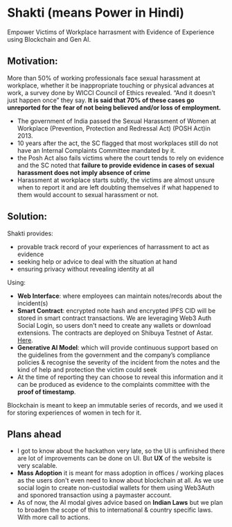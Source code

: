 # Shakti (means Power in Hindi)
Empower Victims of Workplace harrasment with Evidence of Experience using Blockchain and Gen AI.

## Motivation:
More than 50% of working professionals face sexual harassment at workplace, whether it be inappropriate touching or physical advances at work, a survey done by WICCI Council of Ethics revealed. “And it doesn’t just happen once” they say. **It is said that 70% of these cases go unreported for the fear of not being believed and/or loss of employment.**

- The government of India passed the Sexual Harassment of Women at Workplace (Prevention, Protection and Redressal Act) (POSH Act)in 2013.
- 10 years after the act, the SC flagged that most workplaces still do not have an Internal Complaints Committee mandated by it.
- the Posh Act also fails victims where the court tends to rely on evidence and the SC noted that **failure to provide evidence in cases of sexual harassment does not imply absence of crime**
- Harassment at workplace starts subtly, the victims are almost unsure when to report it and are left doubting themselves if what happened to them would account to sexual harassment or not.

## Solution:
Shakti provides:

- provable track record of your experiences of harrassment to act as evidence
- seeking help or advice to deal with the situation at hand
- ensuring privacy without revealing identity at all


Using:

- **Web Interface**: where employees can maintain notes/records about the incident(s)
- **Smart Contract**: encrypted note hash and encrypted IPFS CID will be stored in smart contract transactions. We are leveraging Web3 Auth Social Login, so users don't need to create any wallets or download extensions. The contracts are deployed on Shibuya Testnet of Astar. [Here](https://shibuya.subscan.io/account/0x89b2F84bd0d79c285577e323B330B41C2c940608?tab=contract).
- **Generative AI Model**: which will provide continuous support based on the guidelines from the government and the company’s compliance policies & recognise the severity of the incident from the notes and the kind of help and protection the victim could seek
- At the time of reporting they can choose to reveal this information and it can be produced as evidence to the complaints committee with the **proof of timestamp**.

Blockchain is meant to keep an immutable series of records, and we used it for storing experiences of women in tech for it. 

## Plans ahead

- I got to know about the hackathon very late, so the UI is unfinished there are lot of improvements can be done on UI. But **UX** of the website is very scalable.
- **Mass Adoption** it is meant for mass adoption in offices / working places as the users don't even need to know about blockchain at all. As we use social login to create non-custodial wallets for them using Web3Auth and sponored transaction using a paymaster account.
- As of now, the AI modal gives advice based on **Indian Laws** but we plan to broaden the scope of this to international & country specific laws. With more call to actions.

